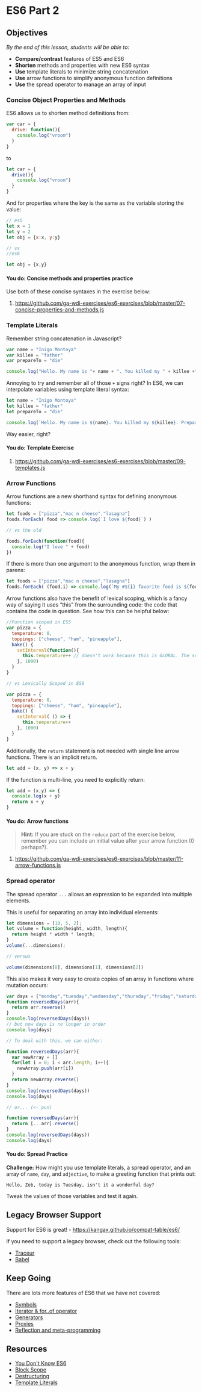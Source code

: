 <!--Damn it, just closed out of all my timing notes for WDI4 --started at 9:31, ended at 10:47, time started slipping toward the end, demo pieces are shorter than time given...exercise pieces are longer than time given -->
<!--9:46 WDI3 -->
<!--9:30 5 minutes-->

<!--Hook: Remember ES6?  Today we are going to run through the rest of the major improvements of ES6, and we will wrap up with an ES6 quiz.  These improvements will help you DRY out your code, and put a little more power into your 3rd Projects.-->

# ES6 Part 2

## Objectives
*By the end of this lesson, students will be able to:*

- **Compare/contrast** features of ES5 and ES6
- **Shorten** methods and properties with new ES6 syntax
- **Use** template literals to minimize string concatenation
- **Use** arrow functions to simplify anonymous function definitions
- **Use** the spread operator to manage an array of input

<!--9:47 -->
<!--9:35 5 minutes -->

### Concise Object Properties and Methods

ES6 allows us to shorten method definitions from:

```js
var car = {
  drive: function(){
    console.log("vroom")
  }
}
```

to

```js
let car = {
  drive(){
    console.log("vroom")
  }
}
```

And for properties where the key is the same as the variable storing the value:

```js
// es5
let x = 1
let y = 2
let obj = {x:x, y:y}

// vs
//es6

let obj = {x,y}
```

<!--9:51 WDI3 -->
<!--9:40 5 minutes -->

#### You do: Concise methods and properties practice

Use both of these concise syntaxes in the exercise below:

1. https://github.com/ga-wdi-exercises/es6-exercises/blob/master/07-concise-properties-and-methods.js

<!--9:56 WDI3 -->
<!--9:45 5 minutes -->

### Template Literals

Remember string concatenation in Javascript?

```js
var name = "Inigo Montoya"
var killee = "father"
var prepareTo = "die"

console.log("Hello. My name is "+ name + ". You killed my " + killee +". Prepare to " + prepareTo)
```

Annoying to try and remember all of those `+` signs right?  In ES6, we can interpolate variables using template literal syntax:

```js
let name = "Inigo Montoya"
let killee = "father"
let prepareTo = "die"

console.log(`Hello. My name is ${name}. You killed my ${killee}. Prepare to ${prepareTo}`)
```

Way easier, right?

<!-- 10:00 WDI3 -->
<!-- Actually 9:27 WDI2-->

<!--9:50 10 minutes -->

#### You do: Template Exercise

1. https://github.com/ga-wdi-exercises/es6-exercises/blob/master/09-templates.js

<!--10:10 WDI3 -->
<!--10:00 10 minutes -->

### Arrow Functions

Arrow functions are a new shorthand syntax for defining anonymous functions:

```js
let foods = ["pizza","mac n cheese","lasagna"]
foods.forEach( food => console.log(`I love ${food}`) )

// vs the old

foods.forEach(function(food){
  console.log("I love " + food)
})
```

If there is more than one argument to the anonymous function, wrap
them in parens:

```js
let foods = ["pizza","mac n cheese","lasagna"]
foods.forEach( (food,i) => console.log(`My #${i} favorite food is ${food}`) )
```

Arrow functions also have the benefit of lexical scoping, which is a fancy way of saying it uses “this” from the surrounding code: the code that contains the code in question.  See how this can be helpful below:

```js
//Function scoped in ES5
var pizza = {
  temperature: 0,
  toppings: ["cheese", "ham", "pineapple"],
  bake() {
    setInterval(function(){
      this.temperature++ // doesn't work because this is GLOBAL. The setInterval function belongs to the window object.
    }, 1000)
  }
}

// vs Lexically Scoped in ES6

var pizza = {
  temperature: 0,
  toppings: ["cheese", "ham", "pineapple"],
  bake() {
    setInterval( () => {
      this.temperature++
    }, 1000)
  }
}
```

Additionally, the `return` statement is not needed with single line arrow functions. There is an implicit return.

```js
let add = (x, y) => x + y
```

If the function is multi-line, you need to explicitly return:

```js
let add = (x,y) => {
  console.log(x + y)
  return x + y
}
```

<!--Actually 6 mins back WDI2 -->
<!-- 10:18 WDI3 -->
<!-- 10:10 10 minutes -->

#### You do: Arrow functions

> **Hint:** If you are stuck on the `reduce` part of the exercise below, remember you can include an initial value after your arrow function (0 perhaps?).

1. https://github.com/ga-wdi-exercises/es6-exercises/blob/master/11-arrow-functions.js

<!--10:20 10 minutes -->

### Spread operator

The spread operator `...` allows an expression to be expanded into multiple elements.

This is useful for separating an array into individual elements:

```js
let dimensions = [10, 5, 2];
let volume = function(height, width, length){
  return height * width * length;
}
volume(...dimensions);

// versus

volume(dimensions[0], dimensions[1], dimensions[2])
```

This also makes it very easy to create copies of an array in functions where
mutation occurs:

```js
var days = ["monday","tuesday","wednesday","thursday","friday","saturday","sunday"]
function reversedDays(arr){
  return arr.reverse()
}
console.log(reversedDays(days))
// but now days is no longer in order
console.log(days)

// To deal with this, we can either:

function reversedDays(arr){
  var newArray = []
  for(let i = 0; i < arr.length; i++){
    newArray.push(arr[i])
  }
  return newArray.reverse()
}
console.log(reversedDays(days))
console.log(days)

// or... (<- pun)

function reversedDays(arr){
  return [...arr].reverse()
}
console.log(reversedDays(days))
console.log(days)
```

<!--10:30 5 minutes -->

#### You do: Spread Practice

**Challenge:** How might you use template literals, a spread operator, and an array of `name`, `day`, and `adjective`, to make a greeting function that prints out:

`Hello, Zeb, today is Tuesday, isn't it a wonderful day?`

Tweak the values of those variables and test it again.

<!--10:47 WDI3 -->
<!--10:35 5 minutes -->

## Legacy Browser Support

Support for ES6 is great! - https://kangax.github.io/compat-table/es6/

If you need to support a legacy browser, check out the following tools:
- [Traceur](https://github.com/google/traceur-compiler/wiki/Getting-Started)
- [Babel](https://babeljs.io/)

## Keep Going

There are lots more features of ES6 that we have not covered:

- [Symbols](http://es6-features.org/#SymbolType)
- [Iterator & for..of operator](http://es6-features.org/#IteratorForOfOperator)
- [Generators](https://davidwalsh.name/es6-generators)
- [Proxies](https://ponyfoo.com/articles/es6-proxies-in-depth)
- [Reflection and meta-programming](http://www.2ality.com/2011/01/reflection-and-meta-programming-in.html)

## Resources

- [You Don't Know ES6](https://github.com/getify/You-Dont-Know-JS/tree/master/es6%20%26%20beyond)
- [Block Scope](https://www.sitepoint.com/joys-block-scoping-es6/)
- [Destructuring](http://www.2ality.com/2015/01/es6-destructuring.html)
- [Template Literals](https://developer.mozilla.org/en-US/docs/Web/JavaScript/Reference/Template_literals#Tagged_template_literals)

<!--10:50 WDI3 -->
